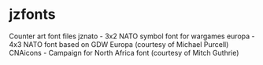 # jzfonts
Counter art font files
jznato - 3x2 NATO symbol font for wargames
europa - 4x3 NATO font based on GDW Europa (courtesy of Michael Purcell)
CNAicons - Campaign for North Africa font (courtesy of Mitch Guthrie)
